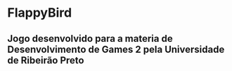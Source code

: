 # FlappyBird

## Jogo desenvolvido para a materia de Desenvolvimento de Games 2 pela Universidade de Ribeirão Preto
